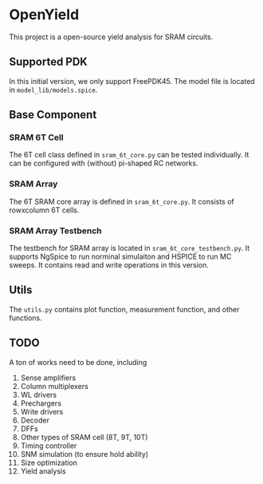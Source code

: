 # OpenYield
This project is a open-source yield analysis for SRAM circuits.

## Supported PDK
In this initial version, we only support FreePDK45. The model file is located in ` model_lib/models.spice `.

## Base Component
### SRAM 6T Cell
The 6T cell class defined in ` sram_6t_core.py ` can be tested individually. It can be configured with (without) pi-shaped RC networks.
### SRAM Array
The 6T SRAM core array is defined in ` sram_6t_core.py `. It consists of rowxcolumn 6T cells.
### SRAM Array Testbench
The testbench for SRAM array is located in ` sram_6t_core_testbench.py `. It supports NgSpice to run norminal simulaiton and HSPICE to run MC sweeps. It contains read and write operations in this version.

## Utils
The ` utils.py ` contains plot function, measurement function, and other functions.

## TODO
A ton of works need to be done, including
1. Sense amplifiers
2. Column multiplexers
3. WL drivers
4. Prechargers
5. Write drivers
6. Decoder
7. DFFs
8. Other types of SRAM cell (8T, 9T, 10T)
9. Timing controller
10. SNM simulation (to ensure hold ability)
11. Size optimization
12. Yield analysis